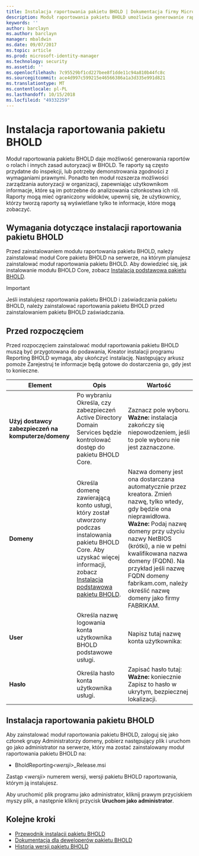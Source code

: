 ```yaml
---
title: Instalacja raportowania pakietu BHOLD | Dokumentacja firmy Microsoft
description: Moduł raportowania pakietu BHOLD umożliwia generowanie raportów dotyczących ról i zasad autoryzacji
keywords: ''
author: barclayn
ms.author: barclayn
manager: mbaldwin
ms.date: 09/07/2017
ms.topic: article
ms.prod: microsoft-identity-manager
ms.technology: security
ms.assetid: ''
ms.openlocfilehash: 7c95529bf1cd227bee8f1dde11c94a810b44fc8c
ms.sourcegitcommit: ace4d997c599215e46566386a1a3d335e991d821
ms.translationtype: MT
ms.contentlocale: pl-PL
ms.lasthandoff: 10/15/2018
ms.locfileid: "49332259"
---
```

# <a name="bhold-reporting-installation"></a>Instalacja raportowania pakietu BHOLD

Moduł raportowania pakietu BHOLD daje możliwość generowania raportów o rolach i innych zasad autoryzacji w BHOLD. Te raporty są często przydatne do inspekcji, lub potrzeby demonstrowania zgodności z wymaganiami prawnymi. Ponadto ten moduł rozszerza możliwości zarządzania autoryzacji w organizacji, zapewniając użytkownikom informacje, które są im potrzebne do analizowania członkostwa ich ról. Raporty mogą mieć ograniczony widoków, upewnij się, że użytkownicy, którzy tworzą raporty są wyświetlane tylko te informacje, które mogą zobaczyć.

## <a name="bhold-reporting-installation-requirements"></a>Wymagania dotyczące instalacji raportowania pakietu BHOLD

Przed zainstalowaniem modułu raportowania pakietu BHOLD, należy zainstalować moduł Core pakietu BHOLD na serwerze, na którym planujesz zainstalować moduł raportowania pakietu BHOLD. Aby dowiedzieć się, jak instalowanie modułu BHOLD Core, zobacz [Instalacja podstawowa pakietu BHOLD](https://technet.microsoft.com/library/jj134095(v=ws.10).aspx).

> [!IMPORTANT]
> Jeśli instalujesz raportowania pakietu BHOLD i zaświadczania pakietu BHOLD, należy zainstalować raportowania pakietu BHOLD przed zainstalowaniem pakietu BHOLD zaświadczania.

## <a name="before-you-begin"></a>Przed rozpoczęciem

Przed rozpoczęciem zainstalować moduł raportowania pakietu BHOLD muszą być przygotowana do podawania, Kreator instalacji programu Reporting BHOLD wymaga, aby ukończyć instalację. Następujący arkusz pomoże Zarejestruj te informacje będą gotowe do dostarczenia go, gdy jest to konieczne.

| **Element**                                    | **Opis**                                                                                                                                                                                                           | **Wartość**                                                                                                                                                                                                                                                                                                            |
|---------------------------------------------|---------------------------------------------------------------------------------------------------------------------------------------------------------------------------------------------------------------------------|----------------------------------------------------------------------------------------------------------------------------------------------------------------------------------------------------------------------------------------------------------------------------------------------------------------------|
| **Użyj dostawcy zabezpieczeń na komputerze/domeny** | Po wybraniu Określa, czy zabezpieczeń Active Directory Domain Services będzie kontrolować dostęp do pakietu BHOLD Core.                                                                                                                | Zaznacz pole wyboru. </br>**Ważne:** instalacja zakończy się niepowodzeniem, jeśli to pole wyboru nie jest zaznaczone.                                                                                                                                                                                                                   |
| **Domeny**                                  | Określa domenę zawierającą konto usługi, który został utworzony podczas instalowania pakietu BHOLD Core. Aby uzyskać więcej informacji, zobacz [Instalacja podstawowa pakietu BHOLD](https://technet.microsoft.com/library/jj134095(v=ws.10).aspx). | Nazwa domeny jest ona dostarczana automatycznie przez kreatora. Zmień nazwę, tylko wtedy, gdy będzie ona nieprawidłowa. **Ważne:** Podaj nazwę domeny przy użyciu nazwy NetBIOS (krótki), a nie w pełni kwalifikowana nazwa domeny (FQDN). Na przykład jeśli nazwę FQDN domeny fabrikam.com, należy określić nazwę domeny jako firmy FABRIKAM. |
| **User**                                    | Określa nazwę logowania konta użytkownika BHOLD podstawowe usługi.                                                                                                                                                          | Napisz tutaj nazwę konta użytkownika:                                                                                                                                                                                                                                                                                    |
| **Hasło**                                | Określa hasło konta użytkownika usługi.                                                                                                                                                                       | Zapisać hasło tutaj: </br>**Ważne:** koniecznie Zapisz to hasło w ukrytym, bezpiecznej lokalizacji.                                                                                                                                                                                                                  |

## <a name="bhold-reporting-installation"></a>Instalacja raportowania pakietu BHOLD

Aby zainstalować moduł raportowania pakietu BHOLD, zaloguj się jako członek grupy Administratorzy domeny, pobierz następujący plik i uruchom go jako administrator na serwerze, który ma zostać zainstalowany moduł raportowania pakietu BHOLD na:

- BholdReporting<em>\<wersji\></em>\_Release.msi

Zastąp *\<wersji\>* numerem wersji, wersji pakietu BHOLD raportowania, którym ją instalujesz.

Aby uruchomić plik programu jako administrator, kliknij prawym przyciskiem myszy plik, a następnie kliknij przycisk **Uruchom jako administrator**.

## <a name="next-steps"></a>Kolejne kroki

- [Przewodnik instalacji pakietu BHOLD](bhold-installation-guide.md)
- [Dokumentacja dla deweloperów pakietu BHOLD](../reference/mim2016-bhold-developer-reference.md)
- [Historia wersji pakietu BHOLD](../reference/version-bhold-history.md)